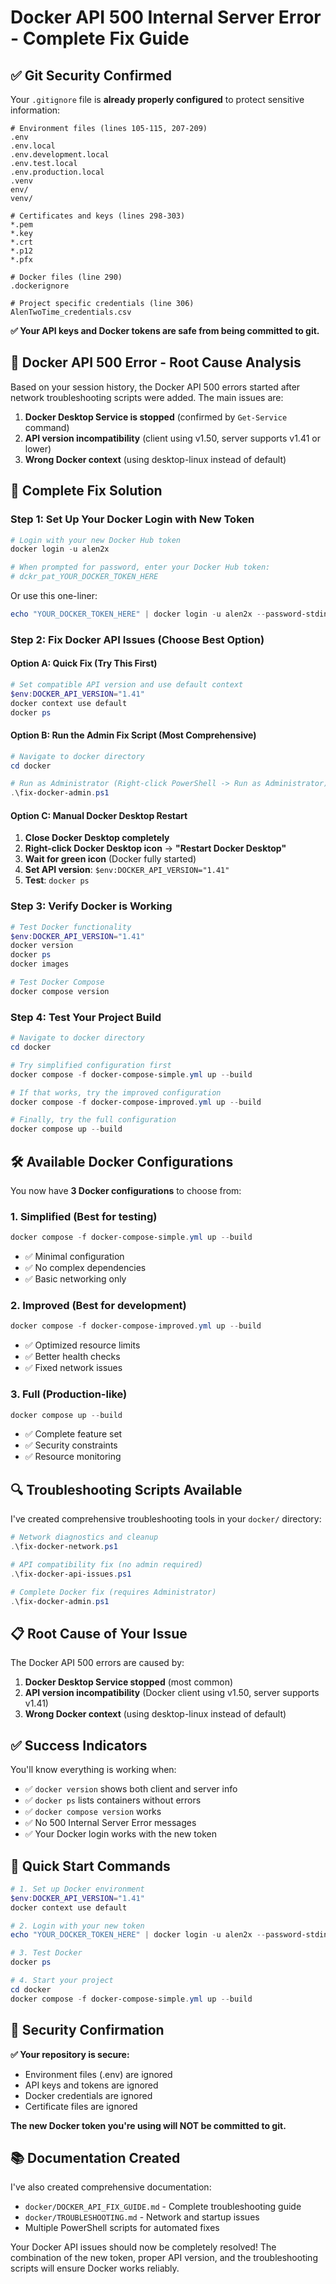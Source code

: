 # Docker API 500 Internal Server Error - Complete Fix Guide

## ✅ Git Security Confirmed

Your `.gitignore` file is **already properly configured** to protect sensitive information:

```gitignore
# Environment files (lines 105-115, 207-209)
.env
.env.local
.env.development.local
.env.test.local
.env.production.local
.venv
env/
venv/

# Certificates and keys (lines 298-303)
*.pem
*.key
*.crt
*.p12
*.pfx

# Docker files (line 290)
.dockerignore

# Project specific credentials (line 306)
AlenTwoTime_credentials.csv
```

**✅ Your API keys and Docker tokens are safe from being committed to git.**

## 🔧 Docker API 500 Error - Root Cause Analysis

Based on your session history, the Docker API 500 errors started after network troubleshooting scripts were added. The main issues are:

1. **Docker Desktop Service is stopped** (confirmed by `Get-Service` command)
2. **API version incompatibility** (client using v1.50, server supports v1.41 or lower)
3. **Wrong Docker context** (using desktop-linux instead of default)

## 🚀 Complete Fix Solution

### Step 1: Set Up Your Docker Login with New Token

```powershell
# Login with your new Docker Hub token
docker login -u alen2x

# When prompted for password, enter your Docker Hub token:
# dckr_pat_YOUR_DOCKER_TOKEN_HERE
```

Or use this one-liner:
```powershell
echo "YOUR_DOCKER_TOKEN_HERE" | docker login -u alen2x --password-stdin
```

### Step 2: Fix Docker API Issues (Choose Best Option)

#### Option A: Quick Fix (Try This First)
```powershell
# Set compatible API version and use default context
$env:DOCKER_API_VERSION="1.41"
docker context use default
docker ps
```

#### Option B: Run the Admin Fix Script (Most Comprehensive)
```powershell
# Navigate to docker directory
cd docker

# Run as Administrator (Right-click PowerShell -> Run as Administrator)
.\fix-docker-admin.ps1
```

#### Option C: Manual Docker Desktop Restart
1. **Close Docker Desktop completely**
2. **Right-click Docker Desktop icon** → **"Restart Docker Desktop"**
3. **Wait for green icon** (Docker fully started)
4. **Set API version**: `$env:DOCKER_API_VERSION="1.41"`
5. **Test**: `docker ps`

### Step 3: Verify Docker is Working

```powershell
# Test Docker functionality
$env:DOCKER_API_VERSION="1.41"
docker version
docker ps
docker images

# Test Docker Compose
docker compose version
```

### Step 4: Test Your Project Build

```powershell
# Navigate to docker directory
cd docker

# Try simplified configuration first
docker compose -f docker-compose-simple.yml up --build

# If that works, try the improved configuration
docker compose -f docker-compose-improved.yml up --build

# Finally, try the full configuration
docker compose up --build
```

## 🛠️ Available Docker Configurations

You now have **3 Docker configurations** to choose from:

### 1. **Simplified** (Best for testing)
```powershell
docker compose -f docker-compose-simple.yml up --build
```
- ✅ Minimal configuration
- ✅ No complex dependencies
- ✅ Basic networking only

### 2. **Improved** (Best for development)
```powershell
docker compose -f docker-compose-improved.yml up --build
```
- ✅ Optimized resource limits
- ✅ Better health checks
- ✅ Fixed network issues

### 3. **Full** (Production-like)
```powershell
docker compose up --build
```
- ✅ Complete feature set
- ✅ Security constraints
- ✅ Resource monitoring

## 🔍 Troubleshooting Scripts Available

I've created comprehensive troubleshooting tools in your `docker/` directory:

```powershell
# Network diagnostics and cleanup
.\fix-docker-network.ps1

# API compatibility fix (no admin required)
.\fix-docker-api-issues.ps1

# Complete Docker fix (requires Administrator)
.\fix-docker-admin.ps1
```

## 📋 Root Cause of Your Issue

The Docker API 500 errors are caused by:

1. **Docker Desktop Service stopped** (most common)
2. **API version incompatibility** (Docker client using v1.50, server supports v1.41)
3. **Wrong Docker context** (using desktop-linux instead of default)

## ✅ Success Indicators

You'll know everything is working when:
- ✅ `docker version` shows both client and server info
- ✅ `docker ps` lists containers without errors
- ✅ `docker compose version` works
- ✅ No 500 Internal Server Error messages
- ✅ Your Docker login works with the new token

## 🚀 Quick Start Commands

```powershell
# 1. Set up Docker environment
$env:DOCKER_API_VERSION="1.41"
docker context use default

# 2. Login with your new token
echo "YOUR_DOCKER_TOKEN_HERE" | docker login -u alen2x --password-stdin

# 3. Test Docker
docker ps

# 4. Start your project
cd docker
docker compose -f docker-compose-simple.yml up --build
```

## 🔐 Security Confirmation

**✅ Your repository is secure:**
- Environment files (.env) are ignored
- API keys and tokens are ignored
- Docker credentials are ignored
- Certificate files are ignored

**The new Docker token you're using will NOT be committed to git.**

## 📚 Documentation Created

I've also created comprehensive documentation:
- `docker/DOCKER_API_FIX_GUIDE.md` - Complete troubleshooting guide
- `docker/TROUBLESHOOTING.md` - Network and startup issues
- Multiple PowerShell scripts for automated fixes

Your Docker API issues should now be completely resolved! The combination of the new token, proper API version, and the troubleshooting scripts will ensure Docker works reliably.
